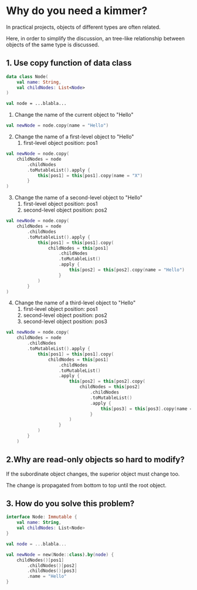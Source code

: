 # Why do you need a kimmer?

In practical projects, objects of different types are often related. 

Here, in order to simplify the discussion, an tree-like relationship between objects of the same type is discussed.

## 1. Use copy function of data class

```kt
data class Node(
    val name: String,
    val childNodes: List<Node>
)

val node = ...blabla...
```

1. Change the name of the current object to "Hello"
```kt
val newNode = node.copy(name = "Hello")
```

2. Change the name of a first-level object to "Hello"
   1. first-level object position: pos1
```kt
val newNode = node.copy(
    childNodes = node
        .childNodes
        .toMutableList().apply {
            this[pos1] = this[pos1].copy(name = "X")
        }
)
```

3. Change the name of a second-level object to "Hello"
   1. first-level object position: pos1
   2. second-level object position: pos2
```kt
val newNode = node.copy(
    childNodes = node
        .childNodes
        .toMutableList().apply {
            this[pos1] = this[pos1].copy(
                childNodes = this[pos1]
                    .childNodes
                    .toMutableList()
                    .apply {
                        this[pos2] = this[pos2].copy(name = "Hello")
                    }
            )
        }
)
```

4. Change the name of a third-level object to "Hello"
   1. first-level object position: pos1
   2. second-level object position: pos2
   3. second-level object position: pos3
```kt
val newNode = node.copy(
    childNodes = node
        .childNodes
        .toMutableList().apply {
            this[pos1] = this[pos1].copy(
                childNodes = this[pos1]
                    .childNodes
                    .toMutableList()
                    .apply {
                        this[pos2] = this[pos2].copy(
                            childNodes = this[pos2]
                                .childNodes
                                .toMutableList()
                                .apply {
                                    this[pos3] = this[pos3].copy(name = "Hello")
                                }
                        )
                    }
            )
        }
    )
```

## 2.Why are read-only objects so hard to modify?

If the subordinate object changes, the superior object must change too. 

The change is propagated from bottom to top until the root object.

## 3. How do you solve this problem?

```kt
interface Node: Immutable {
    val name: String,
    val childNodes: List<Node>
}

val node = ...blabla...

val newNode = new(Node::class).by(node) {
    childNodes()[pos1]
        .childNodes()[pos2]
        .childNodes()[pos3]
        .name = "Hello"
}
```
